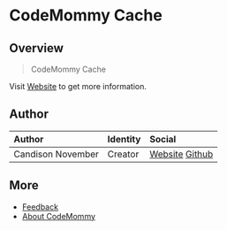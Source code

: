 # CodeMommy Cache

## Overview


> CodeMommy Cache

Visit [Website](http://www.codemommy.com) to get more information.

## Author

| Author            | Identity | Social |
| :---------------- | :------- | :----- |
| Candison November | Creator  | [Website](http://www.kandisheng.com/) [Github](https://github.com/KanDisheng) |

## More

- [Feedback](https://github.com/CodeMommy/Cache/issues)
- [About CodeMommy](https://github.com/CodeMommy/CodeMommy)